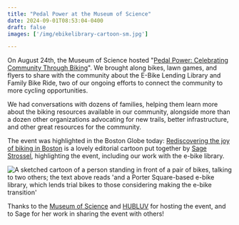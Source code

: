 ```yaml
---
title: "Pedal Power at the Museum of Science"
date: 2024-09-01T08:53:04-0400
draft: false
images: ['/img/ebikelibrary-cartoon-sm.jpg']

---
```


On August 24th, the Museum of Science hosted "[Pedal Power: Celebrating
Community Through Biking](https://www.mos.org/events/pedal-power)". We brought
along bikes, lawn games, and flyers to share with the community about the 
E-Bike Lending Library and Family Bike Ride, two of our ongoing efforts to 
connect the community to more cycling opportunities.

We had conversations with dozens of families, helping them learn more about
the biking resources available in our community, alongside more than a dozen
other organizations advocating for new trails, better infrastructure, and other
great resources for the community.

The event was highlighted in the Boston Globe today: [Rediscovering the joy of biking in Boston](https://www.bostonglobe.com/2024/08/31/opinion/rediscovering-joy-biking-boston/) is a lovely editorial cartoon put together by [Sage Strossel](https://www.sagestossel.com/), highlighting the event, including our work with the e-bike library.

<img src="/img/ebikelibrary-cartoon.jpg" alt="A sketched cartoon of a person standing in front of a pair of bikes, talking to two others; the text above reads 'and a Porter Square-based e-bike library, which lends trial bikes to those considering making the e-bike transition'" />

Thanks to the [Museum of Science](https://www.mos.org/) and [HUBLUV](https://www.hubluv.org/) for hosting the event, and to Sage for her work in sharing the event with others!
